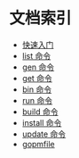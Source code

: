 文档索引
=======

- [快速入门](quickstart.md)
- [list 命令](list.md)
- [gen 命令](gen.md)
- [get 命令](get.md)
- [bin 命令](bin.md)
- [run 命令](run.md)
- [build 命令](build.md)
- [install 命令](install.md)
- [update 命令](Update.md)
- [gopmfile](gopmfile.md)